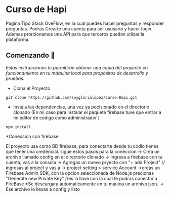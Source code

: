 # Curso de Hapi

Pagina Tipo Stack OveFlow, en la cual puedes hacer preguntas y responder preguntas.
Podras Crearte una cuenta para ser ususario y hacer login.
Ademas prorcionamos una API para que terceros puedan utlizar la plataforma.

## Comenzando 🚀

_Estas instrucciones te permitirán obtener una copia del proyecto en funcionamiento en tu máquina local para propósitos de desarrollo y pruebas._

 * Clona el Proyecto 
 ```
 git clone https://github.com/soyglorialopez/Curso-Hapi.git

 ```
 * Instala las dependencias, una vez ya pocisionado  en el directorio clonado
 (En mi caso para instalar el paquete firebase tuve que entrar a mi editor de codigo como administrador )
 ```
 npm install
 ```
 
 *Coneccion con firebase
 
El proyecto usa como BD firebase, para conectarte desde tu codio tienes que tener una credencial.
 sigue estos pasos para la coneccion 
  -> Crea un archivo llamado config en el directorio clonado 
  -> Ingresa a firebase con tu cuenta, vas a la consola
  -> Agregas un nuevo pryecto con "+ add Project" // ingresas al project y vas a 
  -> project setting > service Account
  ->creas un Firebase Admin SDK, con la opcion seleccionada de Node.js 
precionas "Generate new Private Key" //es la llave con la cual te podras conectar a FireBase
*Se descargara automaticamente en tu mauina un archivo json.
-> Ese archivo lo llevas a config y listo
 

